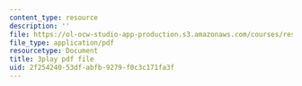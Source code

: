 ```yaml
---
content_type: resource
description: ''
file: https://ol-ocw-studio-app-production.s3.amazonaws.com/courses/res-18-005-highlights-of-calculus-spring-2010/2f25424053dfabfb9279f0c3c171fa3f_T_I-CUOc_bk.pdf
file_type: application/pdf
resourcetype: Document
title: 3play pdf file
uid: 2f254240-53df-abfb-9279-f0c3c171fa3f
---
```


